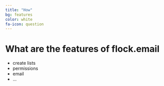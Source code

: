 ```yaml
---
title: "How"
bg: features
color: white
fa-icon: question
---
```


# What are the features of flock.email

- create lists
- permissions
- email
- ...
